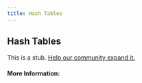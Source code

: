 ```yaml
---
title: Hash Tables
---
```


## Hash Tables

This is a stub. [Help our community expand it.](https://github.com/freeCodeCamp/guide-articles/tree/master/articles/Computer-Science/Data-Structures/Hash-Tables/index.md)

<!-- The article goes here, in GitHub-flavored Markdown. Feel free to add YouTube videos, images, and CodePen/JSBin embeds  -->

#### More Information:
<!-- Please add any articles you think might be helpful to read before writing the article -->


